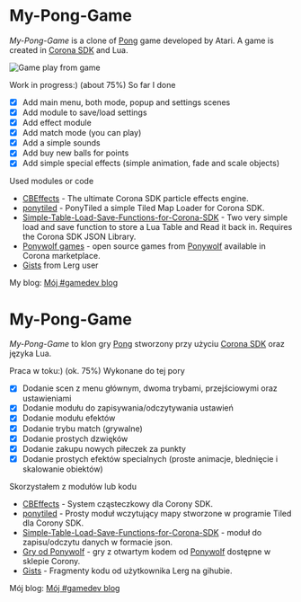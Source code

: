 # My-Pong-Game

*My-Pong-Game* is a clone of [Pong](https://en.wikipedia.org/wiki/Pong) game developed by Atari. A game is created in [Corona SDK](https://coronalabs.com/corona-sdk/) and Lua. 

![Game play from game](http://i.imgur.com/Qxq3Y0c.gif)

Work in progress:) (about 75%) So far I done

- [x] Add main menu, both mode, popup and settings scenes
- [x] Add module to save/load settings
- [x] Add effect module
- [x] Add match mode (you can play)
- [x] Add a simple sounds
- [x] Add buy new balls for points
- [x] Add simple special effects (simple animation, fade and scale objects)

Used modules or code

* [CBEffects](https://github.com/ldurniat/CBEffects) - The ultimate Corona SDK particle effects engine.
* [ponytiled](https://github.com/ponywolf/ponytiled) - PonyTiled a simple Tiled Map Loader for Corona SDK.
* [Simple-Table-Load-Save-Functions-for-Corona-SDK](https://github.com/robmiracle/Simple-Table-Load-Save-Functions-for-Corona-SDK) - Two very simple load and save function to store a Lua Table and Read it back in. Requires the Corona SDK JSON Library.
* [Ponywolf games](https://marketplace.coronalabs.com/vendor/b244ad3e-52d1-48da-9756-ad936eab1ee7) - open source games from [Ponywolf](http://ponywolf.com) available in Corona marketplace.
* [Gists](https://gist.github.com/Lerg) from Lerg user

My blog: [Mój #gamedev blog](https://ldurniat.wordpress.com)

# My-Pong-Game 

*My-Pong-Game* to klon gry [Pong](https://pl.wikipedia.org/wiki/Pong) stworzony przy użyciu [Corona SDK](https://coronalabs.com/corona-sdk/) oraz języka Lua.

Praca w toku:) (ok. 75%) Wykonane do tej pory

- [x] Dodanie scen z menu głównym, dwoma trybami, przejściowymi oraz ustawieniami
- [x] Dodanie modułu do zapisywania/odczytywania ustawień
- [x] Dodanie modułu efektów
- [x] Dodanie trybu match (grywalne)
- [x] Dodanie prostych dzwięków
- [x] Dodanie zakupu nowych piłeczek za punkty
- [x] Dodanie prostych efektów specialnych (proste animacje, blednięcie i skalowanie obiektów)

Skorzystałem z modułów lub kodu

* [CBEffects](https://github.com/ldurniat/CBEffects) - System cząsteczkowy dla Corony SDK. 
* [ponytiled](https://github.com/ponywolf/ponytiled) - Prosty moduł wczytujący mapy stworzone w programie Tiled dla Corony SDK.
* [Simple-Table-Load-Save-Functions-for-Corona-SDK](https://github.com/robmiracle/Simple-Table-Load-Save-Functions-for-Corona-SDK) - moduł do zapisu/odczytu danych w formacie json.
* [Gry od Ponywolf](https://marketplace.coronalabs.com/vendor/b244ad3e-52d1-48da-9756-ad936eab1ee7) - gry z otwartym kodem od [Ponywolf](http://ponywolf.com) dostępne w sklepie Corony. 
* [Gists](https://gist.github.com/Lerg) - Fragmenty kodu od użytkownika Lerg na gihubie.

Mój blog: [Mój #gamedev blog](https://ldurniat.wordpress.com)